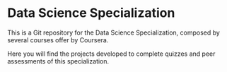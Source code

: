 Data Science Specialization
===========================

This is a Git repository for the Data Science Specialization, composed by several courses offer by Coursera.

Here you will find the projects developed to complete quizzes and peer assessments of this specialization.
